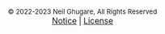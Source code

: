 <center><font size="2">© 2022-2023 Neil Ghugare, All Rights Reserved</font></center>

<center><a href="/notice/index.html"><font size="3">Notice</font></a>&nbsp;<font size="3">&#124;</font>&nbsp;<a href="/licensepage/index.html"><font size="3">License</font></a></center>